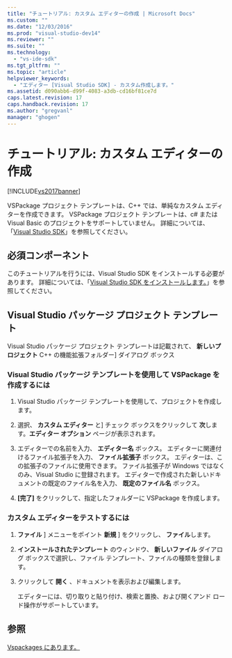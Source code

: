 ```yaml
---
title: "チュートリアル: カスタム エディターの作成 | Microsoft Docs"
ms.custom: ""
ms.date: "12/03/2016"
ms.prod: "visual-studio-dev14"
ms.reviewer: ""
ms.suite: ""
ms.technology: 
  - "vs-ide-sdk"
ms.tgt_pltfrm: ""
ms.topic: "article"
helpviewer_keywords: 
  - "エディター [Visual Studio SDK] - カスタム作成します。"
ms.assetid: d090abb6-d99f-4083-a3db-cd16bf81ce7d
caps.latest.revision: 17
caps.handback.revision: 17
ms.author: "gregvanl"
manager: "ghogen"
---
```

# チュートリアル: カスタム エディターの作成
[!INCLUDE[vs2017banner](../code-quality/includes/vs2017banner.md)]

VSPackage プロジェクト テンプレートは、C\+\+ では、単純なカスタム エディターを作成できます。  VSPackage プロジェクト テンプレートは、c\# または Visual Basic のプロジェクトをサポートしていません。 詳細については、「[Visual Studio SDK](../extensibility/visual-studio-sdk.md)」を参照してください。  
  
## 必須コンポーネント  
 このチュートリアルを行うには、Visual Studio SDK をインストールする必要があります。 詳細については、「[Visual Studio SDK をインストールします。](../extensibility/installing-the-visual-studio-sdk.md)」を参照してください。  
  
## Visual Studio パッケージ プロジェクト テンプレート  
 Visual Studio パッケージ プロジェクト テンプレートは記載されて、 **新しいプロジェクト** C\+\+ の機能拡張フォルダー\] ダイアログ ボックス  
  
### Visual Studio パッケージ テンプレートを使用して VSPackage を作成するには  
  
1.  Visual Studio パッケージ テンプレートを使用して、プロジェクトを作成します。  
  
2.  選択、 **カスタム エディター** と\] チェック ボックスをクリックして **次**します。**エディター オプション** ページが表示されます。  
  
3.  エディターでの名前を入力、 **エディター名** ボックス。 エディターに関連付けるファイル拡張子を入力、 **ファイル拡張子** ボックス。 エディターは、この拡張子のファイルに使用できます。 ファイル拡張子が Windows ではなくのみ、Visual Studio に登録されます。 エディターで作成された新しいドキュメントの既定のファイル名を入力、 **既定のファイル名** ボックス。  
  
4.  **\[完了\]** をクリックして、指定したフォルダーに VSPackage を作成します。  
  
### カスタム エディターをテストするには  
  
1.  **ファイル** \] メニューをポイント **新規** \] をクリックし、 **ファイル**します。  
  
2.  **インストールされたテンプレート** のウィンドウ、 **新しいファイル** ダイアログ ボックスで選択し、ファイル テンプレート、ファイルの種類を登録します。  
  
3.  クリックして **開く** 、ドキュメントを表示および編集します。  
  
     エディターには、切り取りと貼り付け、検索と置換、および開くアンド ロード操作がサポートしています。  
  
## 参照  
 [Vspackages にあります。](../extensibility/internals/vspackages.md)